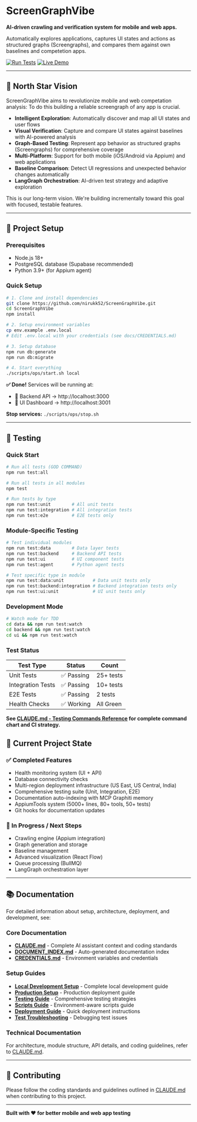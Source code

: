 # ScreenGraphVibe

**AI-driven crawling and verification system for mobile and web apps.**

Automatically explores applications, captures UI states and actions as structured graphs (Screengraphs), and compares them against own baselines and competetion apps.

[![Run Tests](https://img.shields.io/badge/▶️_Run_Tests-00D26A?style=for-the-badge&logo=playwright&logoColor=white)](https://github.com/priyankalalge/SAAS/VibeScreenGraph/ScreenGraphVibe/actions)
[![Live Demo](https://img.shields.io/badge/🚀_Live_Demo-FF6B6B?style=for-the-badge&logo=vercel&logoColor=white)](http://localhost:3001)

---

## 🌟 North Star Vision

ScreenGraphVibe aims to revolutionize mobile and web competation analysis:
To do this building a reliable screengraph of any app is crucial.

- **Intelligent Exploration**: Automatically discover and map all UI states and user flows
- **Visual Verification**: Capture and compare UI states against baselines with AI-powered analysis
- **Graph-Based Testing**: Represent app behavior as structured graphs (Screengraphs) for comprehensive coverage
- **Multi-Platform**: Support for both mobile (iOS/Android via Appium) and web applications
- **Baseline Comparison**: Detect UI regressions and unexpected behavior changes automatically
- **LangGraph Orchestration**: AI-driven test strategy and adaptive exploration

This is our long-term vision. We're building incrementally toward this goal with focused, testable features.

---

## 🚀 Project Setup

### Prerequisites

- Node.js 18+
- PostgreSQL database (Supabase recommended)
- Python 3.9+ (for Appium agent)

### Quick Setup

```bash
# 1. Clone and install dependencies
git clone https://github.com/nirukk52/ScreenGraphVibe.git
cd ScreenGraphVibe
npm install

# 2. Setup environment variables
cp env.example .env.local
# Edit .env.local with your credentials (see docs/CREDENTIALS.md)

# 3. Setup database
npm run db:generate
npm run db:migrate

# 4. Start everything
./scripts/ops/start.sh local
```

**✅ Done!** Services will be running at:

- 🔧 Backend API → http://localhost:3000
- 🎨 UI Dashboard → http://localhost:3001

**Stop services:** `./scripts/ops/stop.sh`

---

## 🧪 Testing

### Quick Start

```bash
# Run all tests (GOD COMMAND)
npm run test:all

# Run all tests in all modules
npm test

# Run tests by type
npm run test:unit        # All unit tests
npm run test:integration # All integration tests
npm run test:e2e         # E2E tests only
```

### Module-Specific Testing

```bash
# Test individual modules
npm run test:data        # Data layer tests
npm run test:backend     # Backend API tests
npm run test:ui          # UI component tests
npm run test:agent       # Python agent tests

# Test specific type in module
npm run test:data:unit           # Data unit tests only
npm run test:backend:integration # Backend integration tests only
npm run test:ui:unit             # UI unit tests only
```

### Development Mode

```bash
# Watch mode for TDD
cd data && npm run test:watch
cd backend && npm run test:watch
cd ui && npm run test:watch
```

### Test Status

| Test Type         | Status     | Count     |
| ----------------- | ---------- | --------- |
| Unit Tests        | ✅ Passing | 25+ tests |
| Integration Tests | ✅ Passing | 10+ tests |
| E2E Tests         | ✅ Passing | 2 tests   |
| Health Checks     | ✅ Working | All Green |

**See [CLAUDE.md - Testing Commands Reference](./CLAUDE.md#testing-commands-reference) for complete command chart and CI strategy.**

## 📍 Current Project State

### ✅ Completed Features

- Health monitoring system (UI + API)
- Database connectivity checks
- Multi-region deployment infrastructure (US East, US Central, India)
- Comprehensive testing suite (Unit, Integration, E2E)
- Documentation auto-indexing with MCP Graphiti memory
- AppiumTools system (5000+ lines, 80+ tools, 50+ tests)
- Git hooks for documentation updates

### 🔄 In Progress / Next Steps

- Crawling engine (Appium integration)
- Graph generation and storage
- Baseline management
- Advanced visualization (React Flow)
- Queue processing (BullMQ)
- LangGraph orchestration layer

---

## 📚 Documentation

For detailed information about setup, architecture, deployment, and development, see:

### Core Documentation

- **[CLAUDE.md](./CLAUDE.md)** - Complete AI assistant context and coding standards
- **[DOCUMENT_INDEX.md](./DOCUMENT_INDEX.md)** - Auto-generated documentation index
- **[CREDENTIALS.md](./docs/CREDENTIALS.md)** - Environment variables and credentials

### Setup Guides

- **[Local Development Setup](./docs/setup/LOCAL_SETUP.md)** - Complete local development guide
- **[Production Setup](./docs/setup/PRODUCTION_SETUP.md)** - Production deployment guide
- **[Testing Guide](./docs/setup/TESTING.md)** - Comprehensive testing strategies
- **[Scripts Guide](./docs/setup/SCRIPTS_GUIDE.md)** - Environment-aware scripts guide
- **[Deployment Guide](./docs/setup/DEPLOYMENT.md)** - Quick deployment instructions
- **[Test Troubleshooting](./docs/setup/TEST_TROUBLESHOOTING.md)** - Debugging test issues

### Technical Documentation

For architecture, module structure, API details, and coding guidelines, refer to [CLAUDE.md](./CLAUDE.md).

---

## 🤝 Contributing

Please follow the coding standards and guidelines outlined in [CLAUDE.md](./CLAUDE.md) when contributing to this project.

---

**Built with ❤️ for better mobile and web app testing**
